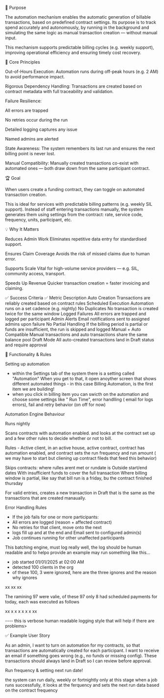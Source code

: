 🎯 Purpose

The automation mechanism enables the automatic generation of billable transactions, based on predefined contract settings. Its purpose is to track spend accurately and autonomously, by running in the background and simulating the same logic as manual transaction creation — without manual input.

This mechanism supports predictable billing cycles (e.g. weekly support), improving operational efficiency and ensuring timely cost recovery.

🧠 Core Principles

Out-of-Hours Execution: Automation runs during off-peak hours (e.g. 2 AM) to avoid performance impact.

Rigorous Dependency Handling: Transactions are created based on contract metadata with full traceability and validation.

Failure Resilience:

All errors are trapped

No retries occur during the run

Detailed logging captures any issue

Named admins are alerted

State Awareness: The system remembers its last run and ensures the next billing point is never lost.

Manual Compatibility: Manually created transactions co-exist with automated ones — both draw down from the same participant contract.

🏆 Goal

When users create a funding contract, they can toggle on automated transaction creation.

This is ideal for services with predictable billing patterns (e.g. weekly SIL support). Instead of staff entering transactions manually, the system generates them using settings from the contract: rate, service code, frequency, units, participant, etc.

💡 Why It Matters

Reduces Admin Work
Eliminates repetitive data entry for standardised support.

Ensures Claim Coverage
Avoids the risk of missed claims due to human error.

Supports Scale
Vital for high-volume service providers — e.g. SIL, community access, transport.

Speeds Up Revenue
Quicker transaction creation = faster invoicing and claiming.

✅ Success Criteria
✅ Metric	Description
Auto Creation	Transactions are reliably created based on contract rules
Scheduled Execution	Automation runs on a set cadence (e.g. nightly)
No Duplicates	No transaction is created twice for the same window
Logged Failures	All errors are trapped and logged per participant
Admin Alerts	Email notifications sent to assigned admins upon failure
No Partial Handling	If the billing period is partial or funds are insufficient, the run is skipped and logged
Manual + Auto Compatible	Manual transactions and auto transactions share the same balance pool
Draft Mode	All auto-created transactions land in Draft status and require approval

📄 Functionality & Rules

Setting up automation

* within the Settings tab of the system there is a setting called "Automation" When you get to that, it open anoyther screen that shows different automated things - in this case Billing Automation, is the first item we are building!
* when you click in billing item you can swicth on the automation and choose some settings like " Run Time", error handlling ( email for logs errors), fail and retry behavior (on off for now)

Automation Engine Behaviour

Runs nightly

Scans contracts with automation enabled. and looks at the contract set up and a few other rules to decide whether or not to bill.

Rules - Active client, in an active house, active contract, contract has automation enabled, and contract sets the run frequency and run amount ( we may have to start but cliening up contract fileds that feed this behavior)

Skips contracts: where rulles arent met or rundate is Outside start/end dates
With insufficient funds to cover the full transaction
Where billing window is partial, like say that bill run is a friday, bu the contract finished thursday


For valid entries, creates a new transaction in Draft that is the same as the transactions that are created manaually.


Error Handling Rules

* If the job fails for one or more participants:
* All errors are logged (reason + affected contract)
* No retries for that client, move onto the next
* logs fill up and at the end and Email sent to configured admin(s)
* Job continues running for other unaffected participants

This batching engine, must log really well, the log should be human readable and to helpo provide an example may run something like this...

* job started 01/01/2025 at 02:00 AM
* detected 100 clients in the org
* of these 100, 3 were ignored, here are the three ignores and the reason why ignores

xx
xx
xx

The ramining 97 were valie, of these 97 only 8 had scheduled payments for today, each was executed as follows

xx
x
x
x
x
x
x
xx

---- this is verbose human readable logging style that will help if there are problems>


✅ Example User Story

As an admin, I want to turn on automation for my contracts, so that transactions are automatically created for each participant. I want to receive an email if something goes wrong (e.g., no funds or missing config). These transactions should always land in Draft so I can review before approval.


Run frequency & setting next run date!

the system can run daily, weekly or fortnightly only at this stage
when a job runs successfully, it looks at the ferquency and sets the next run data based on the contract frequency


